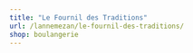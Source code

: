```yaml
---
title: "Le Fournil des Traditions"
url: /lannemezan/le-fournil-des-traditions/
shop: boulangerie
---
```

